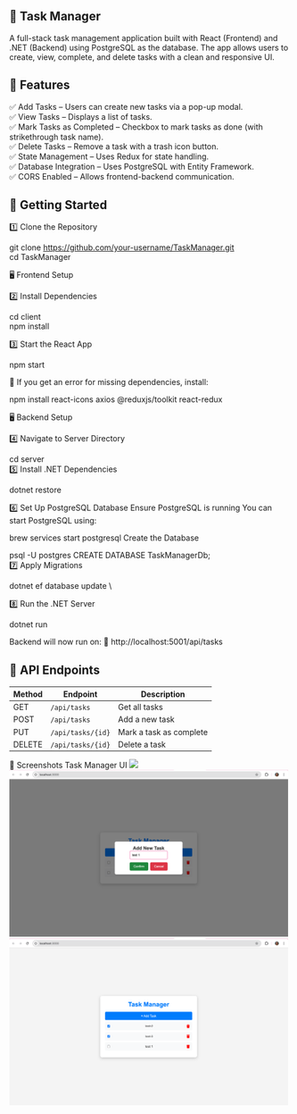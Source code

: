 ## 📝 Task Manager 

A full-stack task management application built with React (Frontend) and .NET (Backend) using PostgreSQL as the database. The app allows users to create, view, complete, and delete tasks with a clean and responsive UI.

## 📌 Features 

✅ Add Tasks – Users can create new tasks via a pop-up modal. \
✅ View Tasks – Displays a list of tasks.\
✅ Mark Tasks as Completed – Checkbox to mark tasks as done (with strikethrough task name). \
✅ Delete Tasks – Remove a task with a trash icon button. \
✅ State Management – Uses Redux for state handling. \
✅ Database Integration – Uses PostgreSQL with Entity Framework.\
✅ CORS Enabled – Allows frontend-backend communication.

## 🚀 Getting Started 

1️⃣ Clone the Repository 

git clone https://github.com/your-username/TaskManager.git \
cd TaskManager

🖥️ Frontend Setup 

2️⃣ Install Dependencies 

cd client \
npm install

3️⃣ Start the React App 

npm start

🛑 If you get an error for missing dependencies, install:

npm install react-icons axios @reduxjs/toolkit react-redux

🖥️ Backend Setup 

4️⃣ Navigate to Server Directory

cd server \
5️⃣ Install .NET Dependencies

dotnet restore 

6️⃣ Set Up PostgreSQL Database
Ensure PostgreSQL is running
You can start PostgreSQL using:

brew services start postgresql
Create the Database

psql -U postgres
CREATE DATABASE TaskManagerDb; \
7️⃣ Apply Migrations

dotnet ef database update \

8️⃣ Run the .NET Server

dotnet run

Backend will now run on:
🔹 http://localhost:5001/api/tasks

## 🔗 API Endpoints

| Method | Endpoint         | Description              |
|--------|-----------------|--------------------------|
| GET    | `/api/tasks`     | Get all tasks           |
| POST   | `/api/tasks`     | Add a new task          |
| PUT    | `/api/tasks/{id}` | Mark a task as complete |
| DELETE | `/api/tasks/{id}` | Delete a task           |


📸 Screenshots
Task Manager UI
<img src="image.png" width="500"/>
<img src="addTask.png" width="500"/>
<img src="taskComplete.png" width="500"/>


